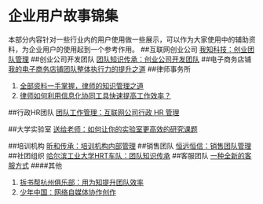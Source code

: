 # 企业用户故事锦集
本部分内容针对一些行业内的用户使用做一些展示，可以作为大家使用中的辅助资料，为企业用户的使用起到一个参考作用。
##互联网创业公司
[我知科技：创业团队管理](http://blog.wiz.cn/user-wiz.html)
##创业公司开发团队
[团队知识传承：创业公司开发团队](http://blog.wiz.cn/user-it.html)
##电子商务店铺
[我的电子商务店铺团队整体执行力的提升之道](http://blog.wiz.cn/e-business.html)
##律师事务所
1. [全部资料一手掌握，律师的知识管理之道](http://blog.wiz.cn/wiz-lawyerkm.html)
1. [律师如何利用信息化协同工具快速提高工作效率？](http://blog.wiz.cn/wiz-lawyerteamwork.html)

##行政HR团队
[团队工作管理：互联网公司行政 HR 管理](http://blog.wiz.cn/user-hr.html)

##大学实验室
[送给老师：如何让你的实验室更高效的研究课题](http://blog.wiz.cn/case-teacher.html)

##培训机构
[昕和传承：培训机构内部管理](http://blog.wiz.cn/user-train.html)
##销售团队
[恒远恒信：销售团队管理](http://blog.wiz.cn/user-hengyuan.html)
##社团组织
[哈尔滨工业大学HRT车队：团队知识传承](http://blog.wiz.cn/user-hrt.html)
##客服团队
[一种全新的客服方式](http://blog.wiz.cn/supportmail.html)
####其他
1. [拆书帮杭州俱乐部：用为知提升团队效率](http://blog.wiz.cn/chaishubangteamwork.html)
1. [少年中国：网络自媒体协作创作](http://weibo.com/1662432807/B458ctx2d)
